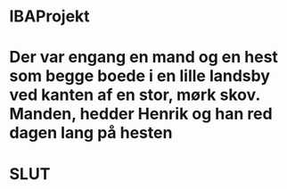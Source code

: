# IBAProjekt
# Der var engang en mand og en hest som begge boede i en lille landsby ved kanten af en stor, mørk skov. Manden, hedder Henrik og han red dagen lang på hesten 

# SLUT
